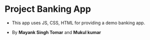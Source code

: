 # Project Banking App

* This app uses JS, CSS, HTML for providing a demo banking app.

* By **Mayank Singh Tomar** and **Mukul kumar**
